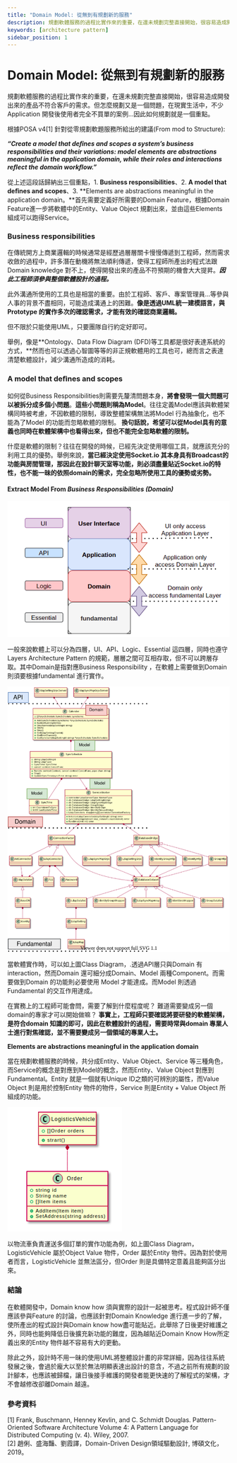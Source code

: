 ```yaml
---
title: "Domain Model: 從無到有規劃新的服務"
description: 規劃軟體服務的過程比實作來的重要，在還未規劃完整直接開始，很容易造成開發出來的產品不符合客戶的需求。但怎麼規劃又是一個問題，在現實生活中，不少Application 開發後使用者完全不買單的案例…因此如何規劃就是一個重點。
keywords: [architecture pattern]
sidebar_position: 1
---
```

# Domain Model: 從無到有規劃新的服務

規劃軟體服務的過程比實作來的重要，在還未規劃完整直接開始，很容易造成開發出來的產品不符合客戶的需求。但怎麼規劃又是一個問題，在現實生活中，不少Application 開發後使用者完全不買單的案例…因此如何規劃就是一個重點。

根據POSA v4\[1\] 針對從零規劃軟題服務所給出的建議\(From mod to Structure\): 

_**“Create a model that deﬁnes and scopes a system’s business responsibilities and their variations: model elements are abstractions meaningful in the application domain, while their roles and interactions reﬂect the domain workﬂow.”**_ 

從上述這段話歸納出三個重點，1. **Business responsibilities**、2. **A model that deﬁnes and scopes**、3. **Elements are abstractions meaningful in the application domain。**首先需要定義好所需要的Domain Feature，根據Domain Feature進一步將軟體中的Entity、Value Object 規劃出來，並由這些Elements 組成可以跑得Service。

### **Business responsibilities**

在傳統開方上商業邏輯的時候通常是經歷過層層關卡慢慢傳遞到工程師，然而需求收斂的過程中，許多潛在動機將無法順利傳遞，使得工程師所產出的程式法跟Domain knowledge 對不上，使得開發出來的產品不符預期的機會大大提昇。_**因此工程師須參與整個軟體設計的過程。**_

此外溝通所使用的工具也是相當的重要。由於工程師、客戶、專案管理員...等參與人事的背景不盡相同，可能造成溝通上的困難。**像是透過UML統一建模語言，與Prototype 的實作多次的確認需求，才能有效的確認商業邏輯。**

但不限於只能使用UML，只要團隊自行約定好即可。

舉例，像是**Ontology、Data Flow Diagram \(DFD\)等工具都是很好表達系統的方式，**然而也可以透過心智圖等等的非正規軟體用的工具也可，總而言之表達清楚軟體設計，減少溝通所造成的消耗。

### **A model that deﬁnes and scopes**

如何從Business Responsibilities則需要先釐清問題本身，**將會發現一個大問題可以被拆分成多個小問題**。**這些小問題則稱為Model**。往往定義Model應該與軟體架構同時被考慮，不因軟體的限制，導致整體架構無法將Model 行為抽象化，也不能為了Model 的功能而忽略軟體的限制。 **換句話說，希望可以從Model具有的意義也同時在軟體架構中也看得出來，但也不能完全忽略軟體的限制。**

什麼是軟體的限制？往往在開發的時候，已經先決定使用哪個工具，就應該充分的利用工具的優勢。舉例來說，**當已經決定使用Socket.io 其本身具有Broadcast的功能與房間管理，那因此在設計聊天室等功能，則必須盡量貼近Socket.io的特性，也不能一昧的依照domain的需求，完全忽略所使用工具的優勢或劣勢。**

#### Extract Model From _Business Responsibilities_ _\(Domain\)_

![](../../static/img/article/assets/image%20%2813%29.png)

一般來說軟體上可以分為四層，UI、API、Logic、Essential 這四層，同時也遵守Layers Architecture Pattern 的規範，層層之間可互相存取，但不可以跨層存取。其中Domain是指對應Business Responsibility ，在軟體上需要做到Domain則須要根據fundamental 進行實作。

![](../../static/img/article/assets/untitled-diagram.drawio.svg)

當軟體實作時，可以如上圖Class Diagram，.透過API層只與Domain 有interaction，然而Domain 還可細分成Domain、Model 兩種Component。而需要做到Domain 的功能則必要使用 Model 才能達成。而Model 則透過 Fundamental 的交互作用達成。 

在實務上的工程師可能會問，需要了解到什麼程度呢？ 難道需要變成另一個domain的專家才可以開始做嘛？ **事實上，工程師只要確認將要研發的軟體架構，是符合domain 知識的即可，因此在軟體設計的過程，需要時常與domain 專業人士進行對焦確認，並不需要變成另一個領域的專業人士。**

**Elements are abstractions meaningful in the application domain**

當在規劃軟體服務的時候，共分成Entity、Value Object、Service 等三種角色，而Service的概念是對應到Model的概念，然而Entity、Value Object 對應到Fundamental。Entity 就是一個就有Unique ID之類的可辨別的屬性，而Value Object 則是用於控制Entity 物件的物件，Service 則是Entity + Value Object 所組成的功能。

![](../../static/img/article/assets/image%20%2814%29.png)

以物流車負責運送多個訂單的實作功能為例，如上圖Class Diagram，LogisticVehicle 屬於Object Value 物件，Order 屬於Entity 物件。因為對於使用者而言，LogisticVehicle 並無法區分，但Order 則是具備特定意義且能夠區分出來。

### 結論

在軟體開發中，Domain know how 須與實際的設計一起被思考。程式設計師不僅應該參與Feature 的討論，也應該針對Domain Knowledge 進行進一步的了解，使所產出的程式設計與Domain know how盡可能貼近。此舉除了日後更好維護之外，同時也能夠降低日後擴充新功能的難度，因為越貼近Domain Know How所定義出來的Entity 物件越不容易有大的更動。

除此之外，設計時不用一昧的使用UML將整體設計畫的非常詳細，因為往往系統發展之後，會過於龐大以至於無法明顯表達出設計的意含，不過之前所有規劃的設計腳本，也應該被歸檔，讓日後接手維護的開發者能更快速的了解程式的架構，才不會越修改卻離Domain 越遠。

### 參考資料

[1] Frank, Buschmann, Henney Kevlin, and C. Schmidt Douglas. Pattern-Oriented Software Architecture Volume 4: A Pattern Language for Distributed Computing \(v. 4\). Wiley, 2007.  <br/>
[2] 趙俐、盛海豔、劉霞譯，Domain-Driven Design領域驅動設計, 博碩文化，2019。 <br/>



